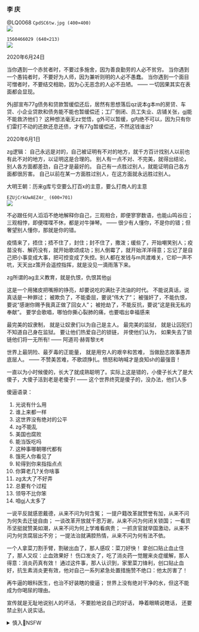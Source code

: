 ### 李 庆
@LQ0068
`CpdSC6tw.jpg (400×400)`<br>
![](https://pbs.twimg.com/profile_images/1253526186631688193/CpdSC6tw.jpg)

`1560466029 (640×213)`<br>
![](https://pbs.twimg.com/profile_banners/1100144576369704961/1560466029)

2020年6月24日

当你遇到一个赤贫者时，不要过多施舍，因为善良勤劳的人必不贫穷。
当你遇到一个愚钝者时，不要好为人师，因为兼听则明的人必不愚蠢。
当你遇到一个面目可憎者时，不要结交相助，因为心无恶念的人必不丑陋。
—— 一切因果其实在表面都会显现。

外j部宣布77g债务和贷款暂缓偿还后，居然有思想落后qz说本g本m的房贷、车贷、小企业贷款和债务能不能也暂缓偿还；工厂倒闭、员工失业、店铺关张，gj能不能救济他们？
这种想法毫无zz觉悟，g外可以暂缓，g内绝不可以，因为只有你们雷打不动的还款还息还债，才有77g暂缓偿还，不然这钱谁出?

2020年6月1日

zg逻辑：
自己永远是对的，自己被证明有不对的地方，就千方百计找别人以前也有此不对的地方，以证明这是合理的。
别人有一点不对、不完美，就得出结论，别人各方面都差劲，自己才是最好的。
自己有一点胜过别人，就能证明自己各方面都很厉害。
自己以前在某一方面胜过别人，在这方面就永远胜过别人。

大明王朝：历来g库亏空要么打百x的主意，要么打商人的主意

`EZUjCrkUwAEZ4r_ (600×701)`<br>
![](https://pbs.twimg.com/media/EZUjCrkUwAEZ4r_?format=jpg&name=orig)

不必跟任何人滔滔不绝地解释你自己，三观相合，即便寥寥数语，也能山鸣谷应；三观相悖，即便喋喋不休，都是对牛弹琴。
—— 很少有人懂你，不是你的错；但奢望别人懂你，那就是你的错。

疫情来了，捂住；捂不住了，封住；封不住了，撒泼；缓些了，开始嘲笑别人；疫苗没有、解药没有，就开始歌颂成功；别人倒霉了，就开始洋洋得意；忘记了是自己把小事变成大事，把可控变成了失控。别人都在发钱与m共渡难关，它却一声不吭，天天出z策开会遥控指挥，就是没见一滴雨落下来。

zg所谓的ag主义教育，就是仇恨，仇恨其他gj

这是一个用猪皮把嘴擦的铮亮，却要说吃的满肚子流油的时代。
不能说真话，说真话是一种罪过；
被欺负了，不能委屈，要说“伟大了”；
被强奸了，不能仇恨，要说“感谢你赐予我真正做了回女人”；
被抢劫了，不能反抗，要说“这是我无私的奉献”。
要学会歌唱，哪怕你撕心裂肺的痛，也要唱出幸福感来

最完美的奴隶制，
就是让奴隶们以为自己是主人。
最完美的监狱，
就是让囚犯们不知道自己身在监狱。
要让他们热爱自己的锁链，
并使他们认为，
如果失去了锁链他们将一无所有!
—— 阿道司·赫胥黎`无考`

世界上最阴险、最歹毒的正能量，
就是用穷人的艰辛和苦难，
当做励志故事愚弄底层人。
—— 不赞美苦难，不歌颂挣扎。愤怒和呐喊才是良知sh的最强音！

一直以为小时候傻的，长大了就成熟聪明了。实际上这是错的，小傻子长大了是大傻子，大傻子活到老是老傻子!
—— 这个世界终究是傻子的，没办法，他们人多

傻逼语录：
1. 光说有什么用
2. 谁上来都一样
3. 这世界没有绝对的公平
4. zg不能乱
5. 美国也腐败
6. 能当饭吃吗
7. 这种事哪朝哪代都有
8. 饿死人你看见了
9. 轮得到你来指指点点
10. 你算老几?关你啥事
11. zg太大了不好弄
12. 总要有个过程
13. 领导不比你笨
14. 咱gj人太多了

一说平反就感恩戴德，从来不问为何含冤；
一提户籍改革就赞誉有加，从来不问为何失去迁徙自由；
一谈改革开放就千恩万谢，从来不问为何闭关锁国；
一看货币坚挺就赞美如潮，从来不问为何上学难看病贵；
一抓贪官就举国激动，从来不问为何贪腐层出不穷；
一提法治就满腔热情，从来不问为何有法不依。

一个人拿菜刀割手臂，割破出血了，那人感叹：菜刀好快！
拿创口贴止血止住了，那人又叹：止血效果好！
伤口发炎了，吃了消炎药一觉醒来炎症缓解，那人得意：消炎药真有效！
通过这件事，那人认识到，家里菜刀锋利，创口贴止血好，抗生素消炎更有效，他对自己一系列紧急处置措施赞不绝口：他太厉害了！

再牛逼的眼科医生，也治不好装瞎的傻逼；
世界上没有绝对干净的水，但这不能成为你喝尿的理由。

宣传就是无耻地说别人的坏话，
不要脸地说自己的好话，
睁着眼睛说瞎话，
还要禁止别人说实话。

<details><summary>慎入🔞NSFW</summary>

Not Safe For Work
![](https://upload.wikimedia.org/wikipedia/commons/thumb/d/d3/Biohazard_Symbol_Specification.png/210px-Biohazard_Symbol_Specification.png)

<details><summary><b>风险自理Use At Your Own Risk🈲</summary>

警察造成黑人死亡，zg各种媒体如同打了鸡血，对被捕细节和成亡原因，以及引发的抗议游行和骚乱进行了长篇累牍的报道。
而zf各种强拆致死、小贩殴打致死，却在媒体上不见一字一言的报道。
一个gj的rm人人站在正义一边，为了某个gm的权益受到侵犯而敢于愤怒，这才是一个伟大而高度文明的国度。

一句话总结zg银行“原油宝”事件：
一个人买了张彩票，打开一看，卧槽 —— 罚款100万！

即将发生gm的两个特征：第一，是维w式的j察gj；第二zf财z出了问题，养不起维wq力机构，只好允许他们自己找食吃。
具备这两个条件的zq会出现这样的现象：首先是长期的死寂，如同铁板一块，仿佛没有尽头；但突然间，铁板脆断了，让人目瞪口呆。

</details>
</details>
